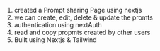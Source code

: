 1) created a Prompt sharing Page using nextjs 
2) we can create, edit, delete & update the promts
3) authentication using nextAuth
4) read and copy propmts created by other users
5) Built using Nextjs & Tailwind 